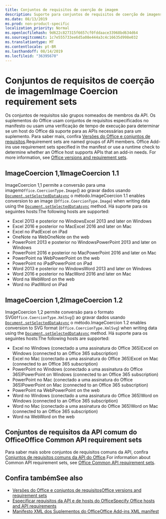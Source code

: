 ```yaml
---
title: Conjuntos de requisitos de coerção de imagem
description: Suporte para conjuntos de requisitos de coerção de imagens com suplementos do Office no Excel, PowerPoint e Word.
ms.date: 08/13/2019
ms.prod: non-product-specific
localization_priority: Normal
ms.openlocfilehash: 9d622c827315f6657cf0fddaace33968bd634d64
ms.sourcegitcommit: 1c7e555733ee6d5a08e444a3c4c16635d998e032
ms.translationtype: MT
ms.contentlocale: pt-BR
ms.lasthandoff: 08/14/2019
ms.locfileid: "36395670"
---
```

# <a name="image-coercion-requirement-sets"></a><span data-ttu-id="44c60-103">Conjuntos de requisitos de coerção de imagem</span><span class="sxs-lookup"><span data-stu-id="44c60-103">Image Coercion requirement sets</span></span>

<span data-ttu-id="44c60-p101">Os conjuntos de requisitos são grupos nomeados de membros da API. Os suplementos do Office usam conjuntos de requisitos especificados no manifesto ou usam uma verificação de tempo de execução para determinar se um host do Office dá suporte para as APIs necessárias para um suplemento. Para saber mais, confira [Versões do Office e conjuntos de requisitos](/office/dev/add-ins/develop/office-versions-and-requirement-sets).</span><span class="sxs-lookup"><span data-stu-id="44c60-p101">Requirement sets are named groups of API members. Office Add-ins use requirement sets specified in the manifest or use a runtime check to determine whether an Office host supports APIs that an add-in needs. For more information, see [Office versions and requirement sets](/office/dev/add-ins/develop/office-versions-and-requirement-sets).</span></span>

## <a name="imagecoercion-11"></a><span data-ttu-id="44c60-107">ImageCoercion 1,1</span><span class="sxs-lookup"><span data-stu-id="44c60-107">ImageCoercion 1.1</span></span>

<span data-ttu-id="44c60-108">ImageCoercion 1,1 permite a conversão para uma imagem`Office.CoercionType.Image`() ao gravar dados usando [`Document.setSelectedDataAsync`](/javascript/api/office/office.document#setselecteddataasync-data--options--callback-) o método.</span><span class="sxs-lookup"><span data-stu-id="44c60-108">ImageCoercion 1.1 enables conversion to an image (`Office.CoercionType.Image`) when writing data using the [`Document.setSelectedDataAsync`](/javascript/api/office/office.document#setselecteddataasync-data--options--callback-) method.</span></span> <span data-ttu-id="44c60-109">Há suporte para os seguintes hosts:</span><span class="sxs-lookup"><span data-stu-id="44c60-109">The following hosts are supported:</span></span>

- <span data-ttu-id="44c60-110">Excel 2013 e posterior no Windows</span><span class="sxs-lookup"><span data-stu-id="44c60-110">Excel 2013 and later on Windows</span></span>
- <span data-ttu-id="44c60-111">Excel 2016 e posterior no Mac</span><span class="sxs-lookup"><span data-stu-id="44c60-111">Excel 2016 and later on Mac</span></span>
- <span data-ttu-id="44c60-112">Excel no iPad</span><span class="sxs-lookup"><span data-stu-id="44c60-112">Excel on iPad</span></span>
- <span data-ttu-id="44c60-113">OneNote na Web</span><span class="sxs-lookup"><span data-stu-id="44c60-113">OneNote on the web</span></span>
- <span data-ttu-id="44c60-114">PowerPoint 2013 e posterior no Windows</span><span class="sxs-lookup"><span data-stu-id="44c60-114">PowerPoint 2013 and later on Windows</span></span>
- <span data-ttu-id="44c60-115">PowerPoint 2016 e posterior no Mac</span><span class="sxs-lookup"><span data-stu-id="44c60-115">PowerPoint 2016 and later on Mac</span></span>
- <span data-ttu-id="44c60-116">PowerPoint na Web</span><span class="sxs-lookup"><span data-stu-id="44c60-116">PowerPoint on the web</span></span>
- <span data-ttu-id="44c60-117">PowerPoint no iPad</span><span class="sxs-lookup"><span data-stu-id="44c60-117">PowerPoint on iPad</span></span>
- <span data-ttu-id="44c60-118">Word 2013 e posterior no Windows</span><span class="sxs-lookup"><span data-stu-id="44c60-118">Word 2013 and later on Windows</span></span>
- <span data-ttu-id="44c60-119">Word 2016 e posterior no Mac</span><span class="sxs-lookup"><span data-stu-id="44c60-119">Word 2016 and later on Mac</span></span>
- <span data-ttu-id="44c60-120">Word na Web</span><span class="sxs-lookup"><span data-stu-id="44c60-120">Word on the web</span></span>
- <span data-ttu-id="44c60-121">Word no iPad</span><span class="sxs-lookup"><span data-stu-id="44c60-121">Word on iPad</span></span>

## <a name="imagecoercion-12"></a><span data-ttu-id="44c60-122">ImageCoercion 1,2</span><span class="sxs-lookup"><span data-stu-id="44c60-122">ImageCoercion 1.2</span></span>

<span data-ttu-id="44c60-123">ImageCoercion 1,2 permite conversão para o formato SVG`Office.CoercionType.XmlSvg`() ao gravar dados usando [`Document.setSelectedDataAsync`](/javascript/api/office/office.document#setselecteddataasync-data--options--callback-) o método.</span><span class="sxs-lookup"><span data-stu-id="44c60-123">ImageCoercion 1.2 enables conversion to SVG format (`Office.CoercionType.XmlSvg`) when writing data using the [`Document.setSelectedDataAsync`](/javascript/api/office/office.document#setselecteddataasync-data--options--callback-) method.</span></span> <span data-ttu-id="44c60-124">Há suporte para os seguintes hosts:</span><span class="sxs-lookup"><span data-stu-id="44c60-124">The following hosts are supported:</span></span>

- <span data-ttu-id="44c60-125">Excel no Windows (conectado a uma assinatura do Office 365)</span><span class="sxs-lookup"><span data-stu-id="44c60-125">Excel on Windows (connected to an Office 365 subscription)</span></span>
- <span data-ttu-id="44c60-126">Excel no Mac (conectado a uma assinatura do Office 365)</span><span class="sxs-lookup"><span data-stu-id="44c60-126">Excel on Mac (connected to an Office 365 subscription)</span></span>
- <span data-ttu-id="44c60-127">PowerPoint no Windows (conectado a uma assinatura do Office 365)</span><span class="sxs-lookup"><span data-stu-id="44c60-127">PowerPoint on Windows (connected to an Office 365 subscription)</span></span>
- <span data-ttu-id="44c60-128">PowerPoint no Mac (conectado a uma assinatura do Office 365)</span><span class="sxs-lookup"><span data-stu-id="44c60-128">PowerPoint on Mac (connected to an Office 365 subscription)</span></span>
- <span data-ttu-id="44c60-129">PowerPoint na Web</span><span class="sxs-lookup"><span data-stu-id="44c60-129">PowerPoint on the web</span></span>
- <span data-ttu-id="44c60-130">Word no Windows (conectado a uma assinatura do Office 365)</span><span class="sxs-lookup"><span data-stu-id="44c60-130">Word on Windows (connected to an Office 365 subscription)</span></span>
- <span data-ttu-id="44c60-131">Word no Mac (conectado a uma assinatura do Office 365)</span><span class="sxs-lookup"><span data-stu-id="44c60-131">Word on Mac (connected to an Office 365 subscription)</span></span>
- <span data-ttu-id="44c60-132">Word na Web</span><span class="sxs-lookup"><span data-stu-id="44c60-132">Word on the web</span></span>

## <a name="office-common-api-requirement-sets"></a><span data-ttu-id="44c60-133">Conjuntos de requisitos da API comum do Office</span><span class="sxs-lookup"><span data-stu-id="44c60-133">Office Common API requirement sets</span></span>

<span data-ttu-id="44c60-134">Para saber mais sobre conjuntos de requisitos comuns da API, confira [Conjuntos de requisitos comuns da API do Office](office-add-in-requirement-sets.md).</span><span class="sxs-lookup"><span data-stu-id="44c60-134">For information about Common API requirement sets, see [Office Common API requirement sets](office-add-in-requirement-sets.md).</span></span>

## <a name="see-also"></a><span data-ttu-id="44c60-135">Confira também</span><span class="sxs-lookup"><span data-stu-id="44c60-135">See also</span></span>

- [<span data-ttu-id="44c60-136">Versões do Office e conjuntos de requisitos</span><span class="sxs-lookup"><span data-stu-id="44c60-136">Office versions and requirement sets</span></span>](/office/dev/add-ins/develop/office-versions-and-requirement-sets)
- [<span data-ttu-id="44c60-137">Especificar requisitos da API e de hosts do Office</span><span class="sxs-lookup"><span data-stu-id="44c60-137">Specify Office hosts and API requirements</span></span>](/office/dev/add-ins/develop/specify-office-hosts-and-api-requirements)
- [<span data-ttu-id="44c60-138">Manifesto XML dos Suplementos do Office</span><span class="sxs-lookup"><span data-stu-id="44c60-138">Office Add-ins XML manifest</span></span>](/office/dev/add-ins/develop/add-in-manifests)
